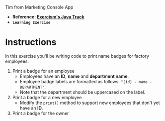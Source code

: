 Tim from Marketing Console App

- **Reference: [Exercism's Java Track](https://exercism.org/tracks/java)**
- **`Learning Exercise`**

# Instructions

In this exercise you'll be writing code to print name badges for factory employees.

1. Print a badge for an employee
   - Employees have an **ID**, **name** and **department name**. 
   - Employee badge labels are formatted as follows: `"[id] - name - DEPARTMENT"`.
   - Note that the department should be uppercased on the label.
2. Print a badge for a new employee
   - Modify the `print()` method to support new employees that don't yet have an **ID**.
3. Print a badge for the owner
